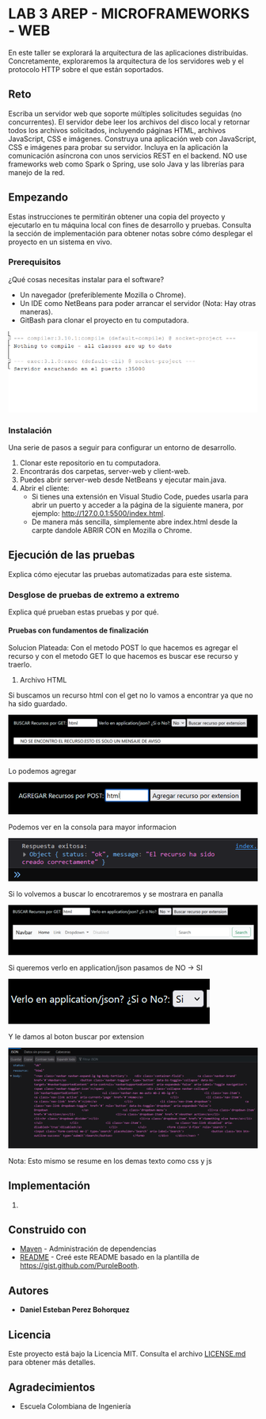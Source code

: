 # LAB 3 AREP - MICROFRAMEWORKS - WEB

En este taller se explorará la arquitectura de las aplicaciones distribuidas. Concretamente, exploraremos la arquitectura de los servidores web y el protocolo HTTP sobre el que están soportados.

## Reto

Escriba un servidor web que soporte múltiples solicitudes seguidas (no concurrentes). El servidor debe leer los archivos del disco local y retornar todos los archivos solicitados, incluyendo páginas HTML, archivos JavaScript, CSS e imágenes. Construya una aplicación web con JavaScript, CSS e imágenes para probar su servidor. Incluya en la aplicación la comunicación asíncrona con unos servicios REST en el backend. NO use frameworks web como Spark o Spring, use solo Java y las librerías para manejo de la red.

## Empezando

Estas instrucciones te permitirán obtener una copia del proyecto y ejecutarlo en tu máquina local con fines de desarrollo y pruebas. Consulta la sección de implementación para obtener notas sobre cómo desplegar el proyecto en un sistema en vivo.

### Prerequisitos

¿Qué cosas necesitas instalar para el software?

- Un navegador (preferiblemente Mozilla o Chrome).
- Un IDE como NetBeans para poder arrancar el servidor (Nota: Hay otras maneras).
- GitBash para clonar el proyecto en tu computadora.

![SERVIDOR](img/server.png)

### Instalación

Una serie de pasos a seguir para configurar un entorno de desarrollo.

1. Clonar este repositorio en tu computadora.
2. Encontrarás dos carpetas, server-web y client-web.
3. Puedes abrir server-web desde NetBeans y ejecutar main.java.
4. Abrir el cliente:
   - Si tienes una extensión en Visual Studio Code, puedes usarla para abrir un puerto y acceder a la página de la siguiente manera, por ejemplo: http://127.0.0.1:5500/index.html.
   - De manera más sencilla, simplemente abre index.html desde la carpte dandole ABRIR CON  en Mozilla o Chrome.

## Ejecución de las pruebas


Explica cómo ejecutar las pruebas automatizadas para este sistema.

### Desglose de pruebas de extremo a extremo

Explica qué prueban estas pruebas y por qué.

#### Pruebas con fundamentos de finalización

Solucion Plateada: Con el metodo POST lo que hacemos es agregar el recurso y con el metodo GET lo que hacemos es buscar ese recurso y traerlo.

1. Archivo HTML

Si buscamos un recurso html con el get no lo vamos a encontrar ya que no ha sido guardado.

![](img/1.png)

Lo podemos agregar

![](img/2.png)

Podemos ver en la consola para mayor informacion

![](img/3.png)

Si lo volvemos a buscar lo encotraremos y se mostrara en panalla

![](img/4.png)

Si queremos verlo en application/json pasamos de NO -> SI

![](img/5.png)

Y le damos al boton buscar por extension

![](img/6.png)

Nota: Esto mismo se resume en los demas texto como css y js


## Implementación

1. 

## Construido con

- [Maven](https://maven.apache.org/) - Administración de dependencias
- [README](https://gist.github.com/PurpleBooth/109311bb0361f32d87a2) - Creé este README basado en la plantilla de https://gist.github.com/PurpleBooth.

## Autores

- **Daniel Esteban Perez Bohorquez**

## Licencia

Este proyecto está bajo la Licencia MIT. Consulta el archivo [LICENSE.md](LICENSE.md) para obtener más detalles.

## Agradecimientos

- Escuela Colombiana de Ingeniería
